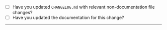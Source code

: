 - [ ] Have you updated `CHANGELOG.md` with relevant non-documentation file changes?
- [ ] Have you updated the documentation for this change?

______________________________________________________________________
